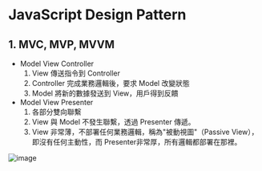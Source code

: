 # JavaScript Design Pattern

## 1. MVC, MVP, MVVM
- Model View Controller
    1. View 傳送指令到 Controller
    2. Controller 完成業務邏輯後，要求 Model 改變狀態
    3. Model 將新的數據發送到 View，用戶得到反饋
- Model View Presenter
    1. 各部分雙向聯繫
    2. View 與 Model 不發生聯繫，透過 Presenter 傳遞。
    3. View 非常薄，不部署任何業務邏輯，稱為"被動視圖"（Passive View），即沒有任何主動性，而 Presenter非常厚，所有邏輯都部署在那裡。

![image]()